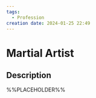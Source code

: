 ```yaml
---
tags:
  - Profession
creation date: 2024-01-25 22:49
---
```

# Martial Artist

## Description

%%PLACEHOLDER%%
